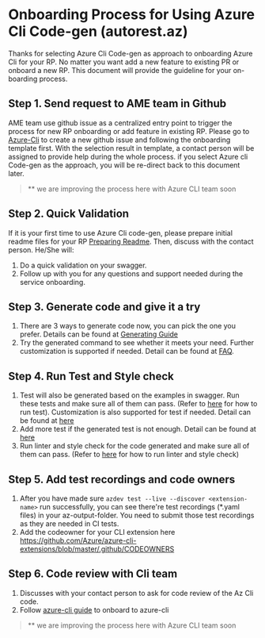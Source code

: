 # Onboarding Process for Using Azure Cli Code-gen (autorest.az)

Thanks for selecting Azure Cli Code-gen as approach to onboarding Azure Cli for your RP. No matter you want add a new feature to existing PR or onboard a new RP. This document will provide the guideline for your on-boarding process.

## Step 1. Send request to AME team in Github
AME team use github issue as a centralized entry point to trigger the process for new RP onboarding or add feature in existing RP. Please go to [Azure-Cli](https://github.com/Azure/azure-cli) to create a new github issue and following the onboarding template first. 
With the selection result in template, a contact person will be assigned to provide help during the whole process. 
if you select Azure cli Code-gen as the approach, you will be re-direct back to this document later.
> ** we are improving the process here with Azure CLI team soon 

## Step 2. Quick Validation
If it is your first time to use Azure Cli code-gen, please prepare initial readme files for your RP [Preparing Readme](how-to-author-readme-file.md). Then, discuss with the contact person. He/She will: 
1. Do a quick validation on your swagger.
2. Follow up with you for any questions and support needed during the service onboarding.

## Step 3. Generate code and give it a try
1. There are 3 ways to generate code now, you can pick the one you prefer. Details can be found at [Generating Guide](how-to-generate.md)
2. Try the generated command to see whether it meets your need. Further customization is supported if needed. Detail can be found at [FAQ](faq.md).

## Step 4. Run Test and Style check
1. Test will also be generated based on the examples in swagger. Run these tests and make sure all of them can pass. (Refer to [here](how-to-generate.md#through-our-pre-prepared-docker) for how to run test). Customization is also supported for test if needed. Detail can be found at [here](04-scenario-test-configuration.md)
2. Add more test if the generated test is not enough. Detail can be found at [here](https://github.com/Azure/azure-cli/blob/dev/doc/authoring_tests.md)
3. Run linter and style check for the code generated and make sure all of them can pass. (Refer to [here](how-to-generate.md#through-our-pre-prepared-docker) for how to run linter and style check)

## Step 5. Add test recordings and code owners
1. After you have made sure `azdev test --live --discover <extension-name>` run successfully, you can see there're test recordings (*.yaml files) in your az-output-folder. You need to submit those test recordings as they are needed in CI tests. 
2. Add the codeowner for your CLI extension here https://github.com/Azure/azure-cli-extensions/blob/master/.github/CODEOWNERS

## Step 6. Code review with Cli team
1. Discusses with your contact person to ask for code review of the Az Cli code.
2. Follow [azure-cli guide](https://github.com/Azure/azure-cli/blob/dev/doc/onboarding_guide.md) to onboard to azure-cli
> ** we are improving the process here with Azure CLI team soon
